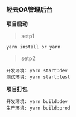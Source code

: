 ### 轻云OA管理后台

**项目启动**

>setp1 
```
yarn install or yarn
```

>setp2
```
开发环境: yarn start:dev
测试环境: yarn start:test
```

**项目打包**
```
开发环境: yarn build:dev
生产环境: yarn build:prod
```